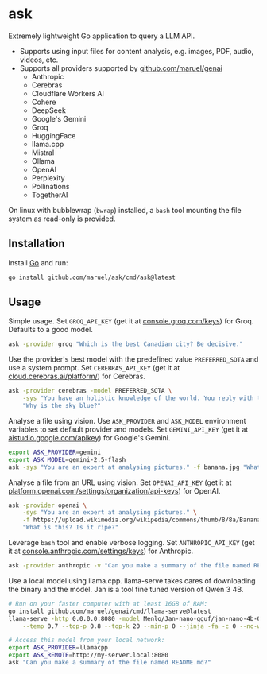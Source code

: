 # ask

Extremely lightweight Go application to query a LLM API.

- Supports using input files for content analysis, e.g. images, PDF, audio, videos, etc.
- Supports all providers supported by [github.com/maruel/genai](https://github.com/maruel/genai)
    - Anthropic
    - Cerebras
    - Cloudflare Workers AI
    - Cohere
    - DeepSeek
    - Google's Gemini
    - Groq
    - HuggingFace
    - llama.cpp
    - Mistral
    - Ollama
    - OpenAI
    - Perplexity
    - Pollinations
    - TogetherAI

On linux with bubblewrap (`bwrap`) installed, a `bash` tool mounting the file system as read-only is provided.

## Installation

Install [Go](https://go.dev/dl) and run:

```bash
go install github.com/maruel/ask/cmd/ask@latest
```

## Usage

Simple usage. Set `GROQ_API_KEY` (get it at
[console.groq.com/keys](https://console.groq.com/keys)) for Groq. Defaults to a good model.

```bash
ask -provider groq "Which is the best Canadian city? Be decisive."
```

Use the provider's best model with the predefined value `PREFERRED_SOTA` and use a system prompt. Set `CEREBRAS_API_KEY` (get it at
[cloud.cerebras.ai/platform/](https://cloud.cerebras.ai/platform/)) for Cerebras.

```bash
ask -provider cerebras -model PREFERRED_SOTA \
    -sys "You have an holistic knowledge of the world. You reply with the style of William Zinsser and the wit of Dorothy Parker." \
    "Why is the sky blue?"
```

Analyse a file using vision. Use `ASK_PROVIDER` and `ASK_MODEL` environment variables to set default provider
and models. Set `GEMINI_API_KEY` (get it at
[aistudio.google.com/apikey](https://aistudio.google.com/apikey)) for Google's Gemini.

```bash
export ASK_PROVIDER=gemini
export ASK_MODEL=gemini-2.5-flash
ask -sys "You are an expert at analysing pictures." -f banana.jpg "What is this? Is it ripe?"
```

Analyse a file from an URL using vision. Set `OPENAI_API_KEY` (get it at
[platform.openai.com/settings/organization/api-keys](https://platform.openai.com/settings/organization/api-keys)) for OpenAI.

```bash
ask -provider openai \
    -sys "You are an expert at analysing pictures." \
    -f https://upload.wikimedia.org/wikipedia/commons/thumb/8/8a/Banana-Single.jpg/330px-Banana-Single.jpg \
    "What is this? Is it ripe?"
```

Leverage `bash` tool and enable verbose logging. Set `ANTHROPIC_API_KEY` (get it at
[console.anthropic.com/settings/keys](https://console.anthropic.com/settings/keys)) for Anthropic.

```bash
ask -provider anthropic -v "Can you make a summary of the file named README.md?"
```

Use a local model using llama.cpp. llama-serve takes cares of downloading the binary and the model. Jan is a
tool fine tuned version of Qwen 3 4B.

```bash
# Run on your faster computer with at least 16GB of RAM:
go install github.com/maruel/genai/cmd/llama-serve@latest
llama-serve -http 0.0.0.0:8080 -model Menlo/Jan-nano-gguf/jan-nano-4b-Q8_0.gguf -- \
	--temp 0.7 --top-p 0.8 --top-k 20 --min-p 0 --jinja -fa -c 0 --no-warmup --cache-type-k q8_0 --cache-type-v q8_0

# Access this model from your local network:
export ASK_PROVIDER=llamacpp
export ASK_REMOTE=http://my-server.local:8080
ask "Can you make a summary of the file named README.md?"
```
